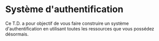 # Système d'authentification

Ce T.D. a pour objectif de vous faire construire un système d'authentification en utilisant toutes les ressources que vous possédez désormais.
